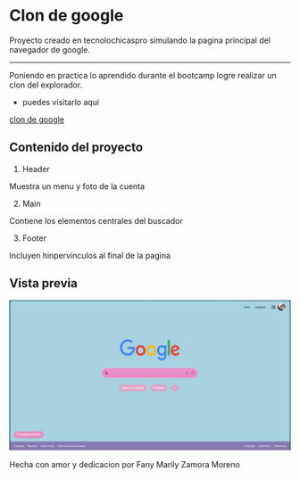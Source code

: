 # Clon de google
Proyecto creado en tecnolochicaspro simulando la pagina principal del navegador de google.

********
Poniendo en practica lo aprendido durante el bootcamp logre realizar un clon del explorador.

* puedes visitarlo aqui

[clon de google](https://clon-de-google-dun.vercel.app/)

## Contenido del proyecto
1. Header

Muestra un menu y foto de la cuenta

2. Main

Contiene los elementos centrales del buscador

3. Footer

Incluyen hinpervinculos al final de la pagina

## Vista previa

![Demo](imagenes/Demo.jpeg)

Hecha con amor y dedicacion por Fany Marily Zamora Moreno

